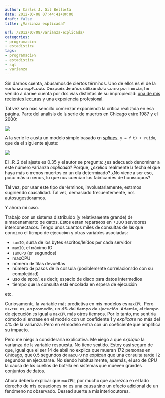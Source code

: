 ```yaml
---
author: Carlos J. Gil Bellosta
date: 2012-03-08 07:44:41+00:00
draft: false
title: ¿Varianza explicada?

url: /2012/03/08/varianza-explicada/
categories:
- programación
- estadística
tags:
- programación
- estadística
- sql
- varianza
---
```


Sin darnos cuenta, abusamos de ciertos términos. Uno de ellos es el de la _varianza explicada_. Después de años utilizándolo como por inercia, he venido a darme cuenta por dos vías distintas de su impropiedad: [una de mis recientes lecturas](http://cscs.umich.edu/~crshalizi/weblog/874.html) y una experiencia profesional.

Tal vez sea más sencillo comenzar exponiendo la crítica realizada en esa página. Parte del análisis de la serie de muertes en Chicago entre 1987 y el 2000:

[![](/wp-uploads/2012/03/mortalidad_chicago.png#center)
](/wp-uploads/2012/03/mortalidad_chicago.png#center)

A la serie le ajusta un modelo simple basado en [_splines_](http://en.wikipedia.org/wiki/Smoothing_spline), `y = f(t) + ruido`, que da el siguiente ajuste:

[![](/wp-uploads/2012/03/mortalidad_chicago_predicha.png#center)
](/wp-uploads/2012/03/mortalidad_chicago_predicha.png#center)

El _R_2 del ajuste es 0.35 y el autor se pregunta: ¿es adecuado denominar a este número varianza _explicada_? Porque, ¿_explica_ realmente la fecha el que haya más o menos muertos en un día determinado? ¿No viene a ser eso, poco más o menos, lo que nos cuentan los fabricantes de horóscopos?

Tal vez, por usar este tipo de términos, involuntariamente, estamos sugiriendo causalidad. Tal vez, demasiado frecuentemente, nos autosugestionamos.

Y ahora mi caso.

Trabajo con un sistema distribuido (y relativamente grande) de almacenamiento de datos. Estos están repartidos en +300 servidores interconectados. Tengo unos cuantos miles de consultas de las que conozco el tiempo de ejecución y otras variables asociadas:

* `sumIO`, suma de los bytes escritos/leídos por cada servidor
* `maxIO`, el máximo IO
* `sumCPU` (en segundos)
* maxCPU
* número de filas devueltas
* número de pasos de la consula (posiblemente correlacionado con su complejidad)
* uso de _spool_, es decir, espacio de disco para datos intermedios
* tiempo que la consulta está encolada en espera de ejecución

etc.

Curiosamente, la variable más predictiva en mis modelos es `maxCPU`. Pero `maxCPU` es, en promedio, un 4% del tiempo de ejecución. Además, el tiempo de ejecución es igual a `maxCPU` más otros tiempos. Por lo tanto, me sentiría cómodo si entrase en el modelo con un coeficiente 1 y _explicase_ no más del 4% de la varianza. Pero en el modelo entra con un coeficiente que amplifica su impacto.

Pero me niego a considerarla explicativa. Me niego a que _explique_ la varianza de la variable respuesta. No tiene sentido. Estoy casi seguro de que, igual que el ser 14 de abril no explica que mueran 172 personas en Chicago, que 0.5 segundos de `maxCPU` no explican que una consulta tarde 12 segundos en ejecutarse. No siendo habitualmente, además, el uso de CPU la causa de los cuellos de botella en sistemas que mueven grandes conjuntos de datos.

Ahora debería explicar que `maxCPU`, por mucho que aparezca en el lado derecho de mis ecuaciones no es una causa sino un efecto adicional de un fenómeno no observado. Desead suerte a mis interlocutores.
